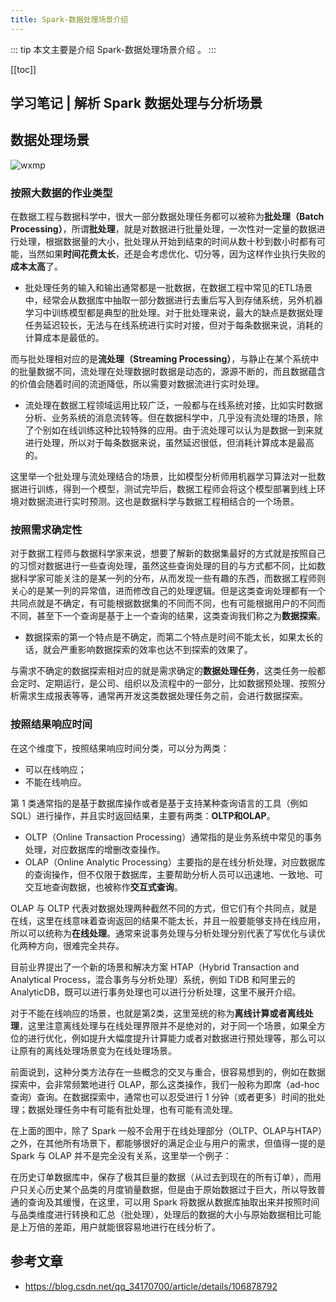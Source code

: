 ```yaml
---
title: Spark-数据处理场景介绍
---
```


::: tip
本文主要是介绍 Spark-数据处理场景介绍 。
:::

[[toc]]

## 学习笔记 | 解析 Spark 数据处理与分析场景


## 数据处理场景

<img class= "zoom-custom-imgs" :src="$withBase('/assets/img/da/rtaspark/intro-1.png')" alt="wxmp">

### 按照大数据的作业类型

在数据工程与数据科学中，很大一部分数据处理任务都可以被称为**批处理（Batch Processing）**，所谓**批处理**，就是对数据进行批量处理，一次性对一定量的数据进行处理，根据数据量的大小，批处理从开始到结束的时间从数十秒到数小时都有可能，当然如果**时间花费太长**，还是会考虑优化、切分等，因为这样作业执行失败的**成本太高**了。

- 批处理任务的输入和输出通常都是一批数据，在数据工程中常见的ETL场景中，经常会从数据库中抽取一部分数据进行去重后写入到存储系统，另外机器学习中训练模型都是典型的批处理。对于批处理来说，最大的缺点是数据处理任务延迟较长，无法与在线系统进行实时对接，但对于每条数据来说，消耗的计算成本是最低的。

而与批处理相对应的是**流处理（Streaming Processing）**，与静止在某个系统中的批量数据不同，流处理在处理数据时数据是动态的，源源不断的，而且数据蕴含的价值会随着时间的流逝降低，所以需要对数据流进行实时处理。

- 流处理在数据工程领域运用比较广泛，一般都与在线系统对接，比如实时数据分析、业务系统的消息流转等。但在数据科学中，几乎没有流处理的场景，除了个别如在线训练这种比较特殊的应用。由于流处理可以认为是数据一到来就进行处理，所以对于每条数据来说，虽然延迟很低，但消耗计算成本是最高的。

这里举一个批处理与流处理结合的场景，比如模型分析师用机器学习算法对一批数据进行训练，得到一个模型，测试完毕后，数据工程师会将这个模型部署到线上环境对数据流进行实时预测。这也是数据科学与数据工程相结合的一个场景。

### 按照需求确定性

对于数据工程师与数据科学家来说，想要了解新的数据集最好的方式就是按照自己的习惯对数据进行一些查询处理，虽然这些查询处理的目的与方式都不同，比如数据科学家可能关注的是某一列的分布，从而发现一些有趣的东西，而数据工程师则关心的是某一列的异常值，进而修改自己的处理逻辑。但是这类查询处理都有一个共同点就是不确定，有可能根据数据集的不同而不同，也有可能根据用户的不同而不同，甚至下一个查询是基于上一个查询的结果，这类查询我们称之为**数据探索**。

- 数据探索的第一个特点是不确定，而第二个特点是时间不能太长，如果太长的话，就会严重影响数据探索的效率也达不到探索的效果了。

与需求不确定的数据探索相对应的就是需求确定的**数据处理任务**，这类任务一般都会定时、定期运行，是公司、组织以及流程中的一部分，比如数据预处理、按照分析需求生成报表等等，通常再开发这类数据处理任务之前，会进行数据探索。

### 按照结果响应时间

在这个维度下，按照结果响应时间分类，可以分为两类：

- 可以在线响应；
- 不能在线响应。

第 1 类通常指的是基于数据库操作或者是基于支持某种查询语言的工具（例如SQL）进行操作，并且实时返回结果，主要有两类：**OLTP和OLAP**。

- OLTP（Online Transaction Processing）通常指的是业务系统中常见的事务处理，对应数据库的增删改查操作。
- OLAP（Online Analytic Processing）主要指的是在线分析处理，对应数据库的查询操作，但不仅限于数据库，主要帮助分析人员可以迅速地、一致地、可交互地查询数据，也被称作**交互式查询**。

OLAP 与 OLTP 代表对数据处理两种截然不同的方式，但它们有个共同点，就是在线，这里在线意味着查询返回的结果不能太长，并且一般要能够支持在线应用，所以可以统称为**在线处理**。通常来说事务处理与分析处理分别代表了写优化与读优化两种方向，很难完全共存。

目前业界提出了一个新的场景和解决方案 HTAP（Hybrid Transaction and Analytical Process，混合事务与分析处理）系统，例如 TiDB 和阿里云的 AnalyticDB，既可以进行事务处理也可以进行分析处理，这里不展开介绍。

对于不能在线响应的场景，也就是第2类，这里笼统的称为**离线计算或者离线处理**，这里注意离线处理与在线处理界限并不是绝对的，对于同一个场景，如果全方位的进行优化，例如提升大幅度提升计算能力或者对数据进行预处理等，那么可以让原有的离线处理场景变为在线处理场景。

前面说到，这种分类方法存在一些概念的交叉与重合，很容易想到的，例如在数据探索中，会非常频繁地进行 OLAP，那么这类操作，我们一般称为即席（ad-hoc 查询）查询。在数据探索中，通常也可以忍受进行 1 分钟（或者更多）时间的批处理；数据处理任务中有可能有批处理，也有可能有流处理。

在上面的图中，除了 Spark 一般不会用于在线处理部分（OLTP、OLAP与HTAP）之外，在其他所有场景下，都能够很好的满足企业与用户的需求，但值得一提的是 Spark 与 OLAP 并不是完全没有关系，这里举一个例子：

在历史订单数据库中，保存了极其巨量的数据（从过去到现在的所有订单），而用户只关心历史某个品类的月度销量数据，但是由于原始数据过于巨大，所以导致普通的查询及其缓慢，在这里，可以用 Spark 将数据从数据库抽取出来并按照时间与品类维度进行转换和汇总（批处理），处理后的数据的大小与原始数据相比可能是上万倍的差距，用户就能很容易地进行在线分析了。


## 参考文章
* https://blog.csdn.net/qq_34170700/article/details/106878792